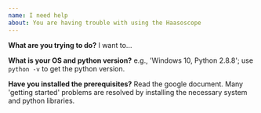 ```yaml
---
name: I need help
about: You are having trouble with using the Haasoscope
---
```


**What are you trying to do?**
I want to...

**What is your OS and python version?**
e.g., 'Windows 10, Python 2.8.8'; use `python -v` to get the python version.

**Have you installed the prerequisites?**
Read the google document. Many 'getting started' problems are resolved by installing the necessary system and python libraries.
